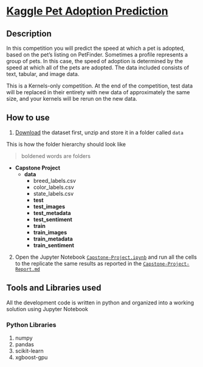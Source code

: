 # [**Kaggle Pet Adoption Prediction**](https://www.kaggle.com/c/petfinder-adoption-prediction/data)

## Description

In this competition you will predict the speed at which a pet is adopted, based on the pet’s listing on PetFinder. Sometimes a profile represents a group of pets. In this case, the speed of adoption is determined by the speed at which all of the pets are adopted. The data included consists of text, tabular, and image data.

This is a Kernels-only competition. At the end of the competition, test data will be replaced in their entirety with new data of approximately the same size, and your kernels will be rerun on the new data.

## How to use

1. [Download](https://www.kaggle.com/c/10686/download-all) the dataset first, unzip and store it in a folder called `data`

This is how the folder hierarchy should look like

> boldened words are folders

- **Capstone Project**
  - **data**
    - breed_labels.csv
    - color_labels.csv
    - state_labels.csv
    - **test**
    - **test_images**
    - **test_metadata**
    - **test_sentiment**
    - **train**
    - **train_images**
    - **train_metadata**
    - **train_sentiment**

2. Open the Jupyter Notebook [`Capstone-Project.ipynb`](Capstone-Project.ipynb) and run all the cells to the replicate the same results as reported in the [`Capstone-Project-Report.md`](Capstone-Project-Report.md)

## Tools and Libraries used

All the development code is written in python and organized into a working solution using Jupyter Notebook

### Python Libraries

1. numpy
2. pandas
3. scikit-learn
4. xgboost-gpu
